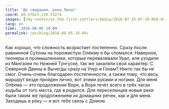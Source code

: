 ```yaml
---
title: 'До свидания, река Лена!'
coord: 60.37625,120.53274
images: [/my-routes/as-the-first-settlers/media/2016-07-25-07-10-N58-69429E110-92542-7387]
lang: en
time: '2016-08-05 19:09'
permalink: /en/blog/2016-08-05-19-09/
---
```


Как хорошо, что сложность возрастает постепенно. Сразу после равнинной Су&#769;хоны на порожистую Олёкму я бы сломался. Наверное, пионеры и промышленники, которые переваливали Урал, или уходили из Мангазеи по Нижней Тунгуске, так же закаляли свой характер. С Северной Двины и Вычегды сразу на Учур и Гонам? Никто так бы не смог. Очень-очень благодарен постепенности, а также тому, что весь маршрут везде пройден лично, вот этими руками и ногами. Для меня Олёкма&nbsp;— это продолжение Вори, а Воря течёт всего в трёх часах ходьбы от того места, где я родился. Для переселенцев новые реки были таким же продолжением их домашних речек, как и для меня. Заходишь в реку&nbsp;— и вот тебе связь с Домом.
